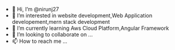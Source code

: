 - 👋 Hi, I’m @nirunj27
- 👀 I’m interested in website development,Web Application developement,mern stack development
- 🌱 I’m currently learning Aws Cloud Platform,Angular Framework
- 💞️ I’m looking to collaborate on ...
- 📫 How to reach me ...

<!---
nirunj27/nirunj27 is a ✨ special ✨ repository because its `README.md` (this file) appears on your GitHub profile.
You can click the Preview link to take a look at your changes.
--->
